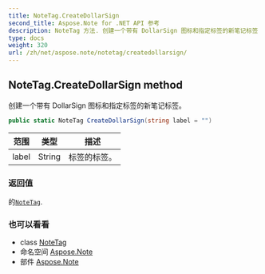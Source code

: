 ```yaml
---
title: NoteTag.CreateDollarSign
second_title: Aspose.Note for .NET API 参考
description: NoteTag 方法. 创建一个带有 DollarSign 图标和指定标签的新笔记标签
type: docs
weight: 320
url: /zh/net/aspose.note/notetag/createdollarsign/
---
```

## NoteTag.CreateDollarSign method

创建一个带有 DollarSign 图标和指定标签的新笔记标签。

```csharp
public static NoteTag CreateDollarSign(string label = "")
```

| 范围 | 类型 | 描述 |
| --- | --- | --- |
| label | String | 标签的标签。 |

### 返回值

的[`NoteTag`](../).

### 也可以看看

* class [NoteTag](../)
* 命名空间 [Aspose.Note](../../notetag/)
* 部件 [Aspose.Note](../../../)


